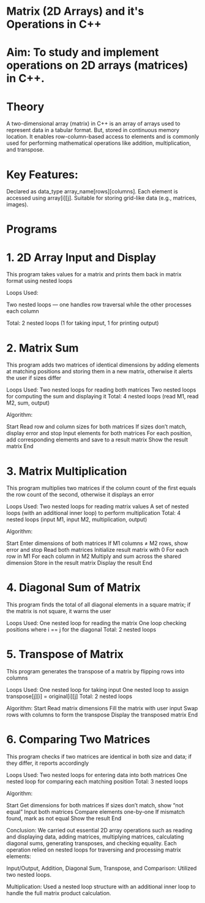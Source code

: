 # Matrix (2D Arrays) and it's Operations in C++
# Aim: To study and implement operations on 2D arrays (matrices) in C++.

# Theory
A two-dimensional array (matrix) in C++ is an array of arrays used to represent data in a tabular format. But, stored in continuous memory location. It enables row-column-based access to elements and is commonly used for performing mathematical operations like addition, multiplication, and transpose.

# Key Features:
Declared as data_type array_name[rows][columns].
Each element is accessed using array[i][j].
Suitable for storing grid-like data (e.g., matrices, images).

# Programs
# 1. 2D Array Input and Display
This program takes values for a matrix and prints them back in matrix format using nested loops

Loops Used:

Two nested loops — one handles row traversal while the other processes each column

Total: 2 nested loops (1 for taking input, 1 for printing output)

# 2. Matrix Sum
This program adds two matrices of identical dimensions by adding elements at matching positions and storing them in a new matrix, otherwise it alerts the user if sizes differ

Loops Used:
Two nested loops for reading both matrices
Two nested loops for computing the sum and displaying it
Total: 4 nested loops (read M1, read M2, sum, output)

Algorithm:

Start
Read row and column sizes for both matrices
If sizes don’t match, display error and stop
Input elements for both matrices
For each position, add corresponding elements and save to a result matrix
Show the result matrix
End

# 3. Matrix Multiplication
This program multiplies two matrices if the column count of the first equals the row count of the second, otherwise it displays an error

Loops Used:
Two nested loops for reading matrix values
A set of nested loops (with an additional inner loop) to perform multiplication
Total: 4 nested loops (input M1, input M2, multiplication, output)

Algorithm:

Start
Enter dimensions of both matrices
If M1 columns ≠ M2 rows, show error and stop
Read both matrices
Initialize result matrix with 0
For each row in M1
For each column in M2
Multiply and sum across the shared dimension
Store in the result matrix
Display the result
End

# 4. Diagonal Sum of Matrix
This program finds the total of all diagonal elements in a square matrix; if the matrix is not square, it warns the user

Loops Used:
One nested loop for reading the matrix
One loop checking positions where i == j for the diagonal
Total: 2 nested loops

# 5. Transpose of Matrix
This program generates the transpose of a matrix by flipping rows into columns

Loops Used:
One nested loop for taking input
One nested loop to assign transpose[j][i] = original[i][j]
Total: 2 nested loops

Algorithm:
Start
Read matrix dimensions
Fill the matrix with user input
Swap rows with columns to form the transpose
Display the transposed matrix
End

# 6. Comparing Two Matrices
This program checks if two matrices are identical in both size and data; if they differ, it reports accordingly

Loops Used:
Two nested loops for entering data into both matrices
One nested loop for comparing each matching position
Total: 3 nested loops

Algorithm:

Start
Get dimensions for both matrices
If sizes don’t match, show “not equal”
Input both matrices
Compare elements one-by-one
If mismatch found, mark as not equal
Show the result
End

Conclusion:
We carried out essential 2D array operations such as reading and displaying data, adding matrices, multiplying matrices, calculating diagonal sums, generating transposes, and checking equality. Each operation relied on nested loops for traversing and processing matrix elements:

Input/Output, Addition, Diagonal Sum, Transpose, and Comparison: Utilized two nested loops.

Multiplication: Used a nested loop structure with an additional inner loop to handle the full matrix product calculation.
